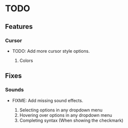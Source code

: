 # TODO

## Features

### Cursor

- TODO: Add more cursor style options.

  1. Colors

## Fixes

### Sounds

- FIXME: Add missing sound effects.

  1. Selecting options in any dropdown menu
  2. Hovering over options in any dropdown menu
  3. Completing syntax (When showing the checkmark)
